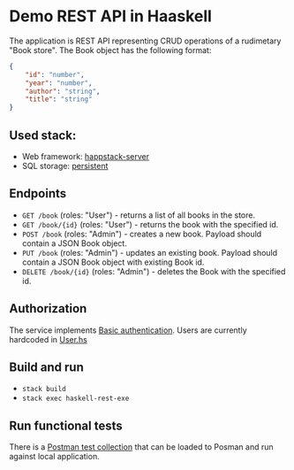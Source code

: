 # Demo REST API in Haaskell

The application is REST API representing CRUD operations of a rudimetary "Book store". The Book object has the following format:
```JSON
{
    "id": "number",
    "year": "number",
    "author": "string",
    "title": "string"
}
```

## Used stack: 
- Web framework: [happstack-server](https://hackage.haskell.org/package/happstack-server)
- SQL storage: [persistent](https://hackage.haskell.org/package/persistent)

## Endpoints
- `GET /book` (roles: "User") - returns a list of all books in the store.
- `GET /book/{id}` (roles: "User") - returns the book with the specified id.
- `POST /book` (roles: "Admin") - creates a new book. Payload should contain a JSON Book object.
- `PUT /book` (roles: "Admin") - updates an existing book. Payload should contain a JSON Book object with existing Book id.
- `DELETE /book/{id}` (roles: "Admin") - deletes the Book with the specified id.

## Authorization
The service implements [Basic authentication](https://en.wikipedia.org/wiki/Basic_access_authentication). Users are currently hardcoded in [User.hs](https://github.com/fleurnoir/haskell-rest/blob/main/src/BookStore/Repository/User.hs)

## Build and run
- `stack build`
- `stack exec haskell-rest-exe`

## Run functional tests
There is a [Postman test collection](https://github.com/fleurnoir/haskell-rest/blob/main/Books.postman_collection.json) that can be loaded to Posman and run against local application.